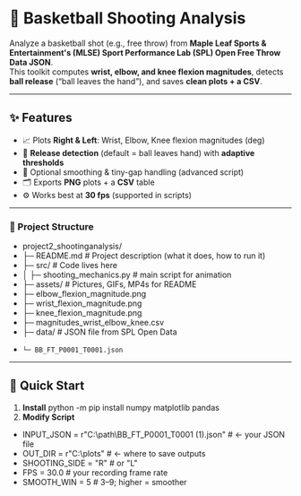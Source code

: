 # 🏀 Basketball Shooting Analysis

Analyze a basketball shot (e.g., free throw) from **Maple Leaf Sports & Entertainment's (MLSE) Sport Performance Lab (SPL) Open Free Throw Data JSON**.  
This toolkit computes **wrist, elbow, and knee flexion magnitudes**, detects **ball release** (“ball leaves the hand”), and saves **clean plots + a CSV**. 

---

## ✨ Features

- 📈 Plots **Right & Left**: Wrist, Elbow, Knee flexion magnitudes (deg)
- 🎯 **Release detection** (default = ball leaves hand) with **adaptive thresholds**
- 🧽 Optional smoothing & tiny-gap handling (advanced script)
- 🗂️ Exports **PNG** plots + a **CSV** table
- ⚙️ Works best at **30 fps** (supported in scripts)

---

### 📂 Project Structure
- project2_shootinganalysis/
- ├─ README.md          # Project description (what it does, how to run it)
- ├─ src/               # Code lives here
- │   ├─ shooting_mechanics.py   # main script for animation              
- ├─ assets/            # Pictures, GIFs, MP4s for README
-    ├─ elbow_flexion_magnitude.png
-    ├─ wrist_flexion_magnitude.png
-    ├─ knee_flexion_magnitude.png
-    ├─ magnitudes_wrist_elbow_knee.csv
- ├─ data/              # JSON file from SPL Open Data 
-     └─ BB_FT_P0001_T0001.json

---

## 🚀 Quick Start

1. **Install**
   python -m pip install numpy matplotlib pandas
2. **Modify Script**
- INPUT_JSON    = r"C:\path\BB_FT_P0001_T0001 (1).json"  # ← your JSON file
- OUT_DIR       = r"C:\plots"                            # ← where to save outputs
- SHOOTING_SIDE = "R"                                    # or "L"
- FPS           = 30.0                                   # your recording frame rate
- SMOOTH_WIN    = 5                                      # 3–9; higher = smoother
